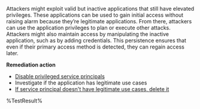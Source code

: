Attackers might exploit valid but inactive applications that still have elevated privileges. These applications can be used to gain initial access without raising alarm because they’re legitimate applications. From there, attackers can use the application privileges to plan or execute other attacks. Attackers might also maintain access by manipulating the inactive application, such as by adding credentials. This persistence ensures that even if their primary access method is detected, they can regain access later.

**Remediation action**

- [Disable privileged service principals](https://learn.microsoft.com/graph/api/serviceprincipal-update?wt.mc_id=zerotrustrecommendations_automation_content_cnl_csasci)
- Investigate if the application has legitimate use cases
- [If service principal doesn't have legitimate use cases, delete it](https://learn.microsoft.com/graph/api/serviceprincipal-delete?wt.mc_id=zerotrustrecommendations_automation_content_cnl_csasci)
<!--- Results --->
%TestResult%

